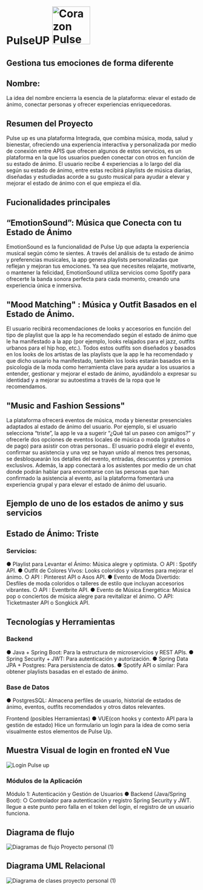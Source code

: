 #   PulseUP <img src="https://github.com/user-attachments/assets/48923c00-cdc5-4938-b23a-ffeab062cbd8" alt="Corazon Pulse Up" width="100" />

## Gestiona tus emociones de forma diferente
## Nombre: 
La idea del nombre encierra la esencia de la plataforma: elevar el estado de ánimo, conectar personas y ofrecer experiencias enriquecedoras. 
## Resumen del Proyecto 
Pulse up es una plataforma Integrada, que combina música, moda, salud y bienestar, ofreciendo una experiencia interactiva y personalizada
por medio de conexión entre APIS que ofrecen algunos de estos servicios, es un plataforma en la que los usuarios pueden conectar con otros en función de su estado de ánimo. 
El usuario recibe 4 experiencias a lo largo del día según su estado de ánimo, entre estas recibirá playlists de música diarias, 
diseñadas y estudiadas acorde a su gusto musical para ayudar a elevar y mejorar el estado de ánimo con el que empieza el día. 
## Fucionalidades principales 
## “EmotionSound”: Música que Conecta con tu Estado de Ánimo
EmotionSound es la funcionalidad de Pulse Up que adapta la experiencia musical según cómo te sientes. A través del análisis de tu estado de ánimo y preferencias musicales, 
la app genera playlists personalizadas que reflejan y mejoran tus emociones. 
Ya sea que necesites relajarte, motivarte, o mantener la felicidad, EmotionSound utiliza servicios como Spotify para ofrecerte la banda sonora perfecta para cada momento,
creando una experiencia única e inmersiva.
## "Mood Matching" : Música y Outfit Basados en el Estado de Ánimo.
El usuario recibirá recomendaciones de looks y accesorios en función del tipo de playlist que la app le ha recomendado 
según el estado de ánimo que le ha manifestado a la app (por ejemplo, looks relajados para el jazz, outfits urbanos para el hip hop, etc.). 
Todos estos outfits son diseñados y basados en los looks de los artistas de las playlists que la app le ha recomendado y que dicho usuario ha manifestado,
también los looks estarán basados en la psicología de la moda como herramienta clave para ayudar a los usuarios a entender, gestionar y mejorar el estado de ánimo,
ayudándolo a expresar su identidad y a mejorar su autoestima a través de la ropa que le recomendamos. 
## "Music and Fashion Sessions"
La plataforma ofrecerá eventos de música, moda y bienestar presenciales adaptados al estado de ánimo del usuario. Por ejemplo, si el usuario selecciona “triste”, 
la app le va a sugerir “¿Qué tal un paseo con amigos?” y ofrecerle dos opciones de eventos locales de música o moda (gratuitos o de pago) para asistir con otras personas..
El usuario podrá elegir el evento, confirmar su asistencia y una vez se hayan unido al menos tres personas, se desbloquearán los detalles del evento, entradas, descuentos y premios exclusivos.
Además, la app conectará a los asistentes por medio de un chat donde podrán hablar para encontrarse con las personas que han confirmado la asistencia al evento, 
así la plataforma fomentará una experiencia grupal y para elevar el estado de ánimo del usuario. 

## Ejemplo de uno de los estados de animo y sus servicios

## Estado de Ánimo: Triste 
### Servicios: 
● Playlist para Levantar el Ánimo: Música alegre y optimista. 
○ API : Spotify API. 
● Outfit de Colores Vivos: Looks coloridos y vibrantes para mejorar el ánimo. 
○ API : Pinterest API o Asos API. 
● Evento de Moda Divertido: Desfiles de moda coloridos o talleres de estilo que incluyan accesorios vibrantes. 
○ API : Eventbrite API. 
● Evento de Música Energética: Música pop o conciertos de música alegre para revitalizar el ánimo. 
○ API: Ticketmaster API o Songkick API. 


## Tecnologías y Herramientas
### Backend 
● Java + Spring Boot: Para la estructura de microservicios y REST APIs. 
● Spring Security + JWT: Para autenticación y autorización. 
● Spring Data JPA + Postgres: Para persistencia de datos. 
● Spotify API o similar: Para obtener playlists basadas en el estado de ánimo. 

### Base de Datos 
● PostgresSQL: Almacena perfiles de usuario, historial de estados de ánimo, eventos, outfits recomendados y otros datos relevantes. 

Frontend (posibles Herramientas) 
● VUE(con hooks y contexto API para la gestión de estado)
Hice un formulario un login para la idea de como seria visualmente estos elementos de Pulse Up.

## Muestra Visual de login en fronted eN Vue
![Login Pulse up](https://github.com/user-attachments/assets/0bebb36f-4aad-4c45-bda4-6fbb0fd56838)

### Módulos de la Aplicación 
Módulo 1: Autenticación y Gestión de Usuarios 
● Backend (Java/Spring Boot): 
○ Controlador para autenticación y registro Spring Security y JWT.
llegue a este punto pero falla en el token del login, el registro de un usuario funciona.

## Diagrama de flujo 
![Diagramas de flujo Proyecto personal (1)](https://github.com/user-attachments/assets/b926d989-ccff-4b11-afa6-b17b2d70076b)

## Diagrama UML Relacional 

![Diagrama de clases proyecto personal (1)](https://github.com/user-attachments/assets/563d8a7a-089f-4a33-b690-61d51e420492)
















